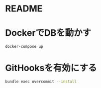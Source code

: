# README

# DockerでDBを動かす

```bash
docker-compose up
```

# GitHooksを有効にする

```bash
bundle exec overcommit --install
```

